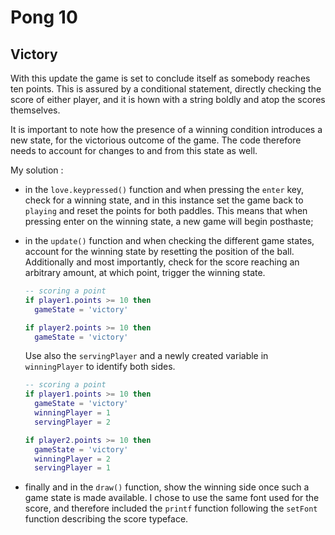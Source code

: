 # Pong 10

## Victory

With this update the game is set to conclude itself as somebody reaches ten points. This is assured by a conditional statement, directly checking the score of either player, and it is hown with a string boldly and atop the scores themselves.

It is important to note how the presence of a winning condition introduces a new state, for the victorious outcome of the game. The code therefore needs to account for changes to and from this state as well.

My solution <!-- might be updated as I go through the code with fresher eyes -->:

- in the `love.keypressed()` function and when pressing the `enter` key, check for a winning state, and in this instance set the game back to `playing` and reset the points for both paddles. This means that when pressing enter on the winning state, a new game will begin posthaste;

- in the `update()` function and when checking the different game states, account for the winning state by resetting the position of the ball. Additionally and most importantly, check for the score reaching an arbitrary amount, at which point, trigger the winning state.

  ```lua
  -- scoring a point
  if player1.points >= 10 then
    gameState = 'victory'

  if player2.points >= 10 then
    gameState = 'victory'
  ```

  Use also the `servingPlayer` and a newly created variable in `winningPlayer` to identify both sides.

  ```lua
  -- scoring a point
  if player1.points >= 10 then
    gameState = 'victory'
    winningPlayer = 1
    servingPlayer = 2

  if player2.points >= 10 then
    gameState = 'victory'
    winningPlayer = 2
    servingPlayer = 1
  ```

- finally and in the `draw()` function, show the winning side once such a game state is made available. I chose to use the same font used for the score, and therefore included the `printf` function following the `setFont` function describing the score typeface.
